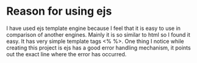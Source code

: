 # Reason for using ejs
I have used ejs template engine because I feel that it is easy to use in comparison of another engines.
Mainly it is so similar to html so I found it easy.
It has very simple template tags <% %>.
One thing I notice while creating this project is ejs has a good error handling mechanism, it points out the exact line where the error has occurred.

